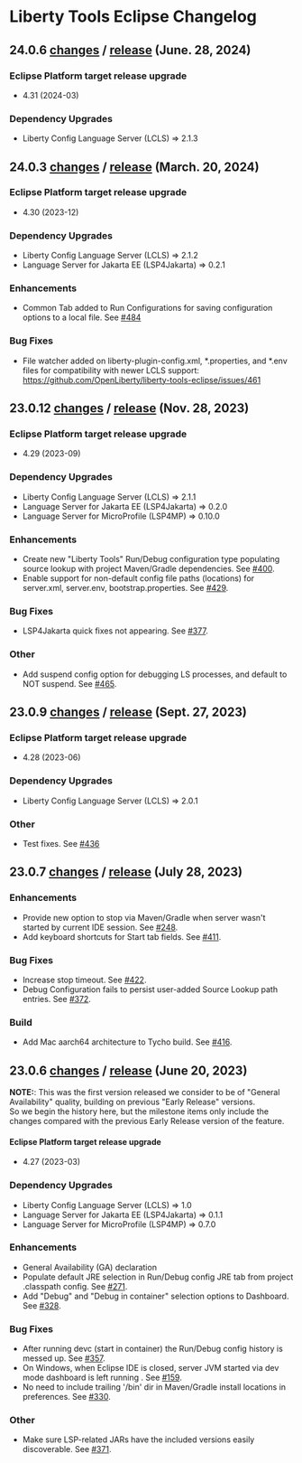 # Liberty Tools Eclipse Changelog

## 24.0.6 [changes](https://github.com/OpenLiberty/liberty-tools-eclipse/milestone/7?closed=1) / [release](https://github.com/OpenLiberty/liberty-tools-eclipse/releases/tag/liberty-tools-24.0.6.202406281517) (June. 28, 2024)

### Eclipse Platform target release upgrade
 * 4.31 (2024-03)

### Dependency Upgrades
 * Liberty Config Language Server (LCLS) => 2.1.3

## 24.0.3 [changes](https://github.com/OpenLiberty/liberty-tools-eclipse/milestone/6?closed=1) / [release](https://github.com/OpenLiberty/liberty-tools-eclipse/releases/tag/liberty-tools-24.0.3.202403201340) (March. 20, 2024)

### Eclipse Platform target release upgrade
 * 4.30 (2023-12)

### Dependency Upgrades
 * Liberty Config Language Server (LCLS) => 2.1.2
 * Language Server for Jakarta EE (LSP4Jakarta) => 0.2.1

### Enhancements
 * Common Tab added to Run Configurations for saving configuration options to a local file. See [#484](https://github.com/OpenLiberty/liberty-tools-eclipse/issues/484)

### Bug Fixes
* File watcher added on liberty-plugin-config.xml, *.properties, and *.env files for compatibility with newer LCLS support: https://github.com/OpenLiberty/liberty-tools-eclipse/issues/461

## 23.0.12 [changes](https://github.com/OpenLiberty/liberty-tools-eclipse/milestone/5?closed=1) / [release](https://github.com/OpenLiberty/liberty-tools-eclipse/releases/tag/liberty-tools-23.0.12.202311281452) (Nov. 28, 2023)

### Eclipse Platform target release upgrade
 * 4.29 (2023-09)

### Dependency Upgrades
 * Liberty Config Language Server (LCLS) => 2.1.1
 * Language Server for Jakarta EE (LSP4Jakarta) => 0.2.0
 * Language Server for MicroProfile (LSP4MP) => 0.10.0

### Enhancements
 * Create new "Liberty Tools" Run/Debug configuration type populating source lookup with project Maven/Gradle dependencies.  See [#400](https://github.com/OpenLiberty/liberty-tools-eclipse/issues/400).
 * Enable support for non-default config file paths (locations) for server.xml, server.env, bootstrap.properties.  See [#429](https://github.com/OpenLiberty/liberty-tools-eclipse/issues/429).

### Bug Fixes
 * LSP4Jakarta quick fixes not appearing. See [#377](https://github.com/OpenLiberty/liberty-tools-eclipse/issues/377).

### Other
 * Add suspend config option for debugging LS processes, and default to NOT suspend.  See [#465](https://github.com/OpenLiberty/liberty-tools-eclipse/pull/465).

## 23.0.9 [changes](https://github.com/OpenLiberty/liberty-tools-eclipse/milestone/4?closed=1) / [release](https://github.com/OpenLiberty/liberty-tools-eclipse/releases/tag/liberty-tools-23.0.9.202309271814) (Sept. 27, 2023)

### Eclipse Platform target release upgrade
 * 4.28 (2023-06)

### Dependency Upgrades
 * Liberty Config Language Server (LCLS) => 2.0.1

### Other
 * Test fixes. See [#436](https://github.com/OpenLiberty/liberty-tools-eclipse/pull/436)

## 23.0.7 [changes](https://github.com/OpenLiberty/liberty-tools-eclipse/compare/liberty-tools-23.0.6.202306142047...liberty-tools-23.0.7.202307281406) / [release](https://github.com/OpenLiberty/liberty-tools-eclipse/releases/tag/liberty-tools-23.0.7.202307281406) (July 28, 2023)

### Enhancements
 * Provide new option to stop via Maven/Gradle when server wasn't started by current IDE session. See [#248](https://github.com/OpenLiberty/liberty-tools-eclipse/issues/248).
 * Add keyboard shortcuts for Start tab fields. See [#411](https://github.com/OpenLiberty/liberty-tools-eclipse/issues/411).

### Bug Fixes
 * Increase stop timeout. See [#422](https://github.com/OpenLiberty/liberty-tools-eclipse/issues/422).
 * Debug Configuration fails to persist user-added Source Lookup path entries. See [#372](https://github.com/OpenLiberty/liberty-tools-eclipse/issues/372).

### Build
 * Add Mac aarch64 architecture to Tycho build.  See [#416](https://github.com/OpenLiberty/liberty-tools-eclipse/issues/416).


## 23.0.6 [changes](https://github.com/OpenLiberty/liberty-tools-eclipse/milestone/3?closed=1) / [release](https://github.com/OpenLiberty/liberty-tools-eclipse/releases/tag/liberty-tools-23.0.6.202306142047) (June 20, 2023)

**NOTE:**:  This was the first version released we consider to be of "General Availability" quality, building on previous "Early Release" versions.  
So we begin the history here, but the milestone items only include the changes compared with the previous Early Release version of the feature.

#### Eclipse Platform target release upgrade
 * 4.27 (2023-03)

### Dependency Upgrades
 * Liberty Config Language Server (LCLS) => 1.0
 * Language Server for Jakarta EE (LSP4Jakarta) => 0.1.1
 * Language Server for MicroProfile (LSP4MP) => 0.7.0

### Enhancements
 * General Availability (GA) declaration
 * Populate default JRE selection in Run/Debug config JRE tab from project .classpath config. See [#271](https://github.com/OpenLiberty/liberty-tools-eclipse/issues/271).
 * Add "Debug" and "Debug in container" selection options to Dashboard. See [#328](https://github.com/OpenLiberty/liberty-tools-eclipse/issues/328).

### Bug Fixes
 * After running devc (start in container) the Run/Debug config history is messed up. See [#357](https://github.com/OpenLiberty/liberty-tools-eclipse/issues/357).
 * On Windows, when Eclipse IDE is closed, server JVM started via dev mode dashboard is left running . See [#159](https://github.com/OpenLiberty/liberty-tools-eclipse/issues/159).
 * No need to include trailing '/bin' dir in Maven/Gradle install locations in preferences. See [#330](https://github.com/OpenLiberty/liberty-tools-eclipse/issues/330).

### Other
 * Make sure LSP-related JARs have the included versions easily discoverable.  See [#371](https://github.com/OpenLiberty/liberty-tools-eclipse/issues/371).

